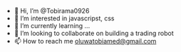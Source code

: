 - 👋 Hi, I’m @Tobirama0926
- 👀 I’m interested in javascripst, css
- 🌱 I’m currently learning ...
- 💞️ I’m looking to collaborate on building a trading robot 
- 📫 How to reach me oluwatobiamed@gmail.com 

<!---
Tobirama0926/Tobirama0926 is a ✨ special ✨ repository because its `README.md` (this file) appears on your GitHub profile.
You can click the Preview link to take a look at your changes.
--->
